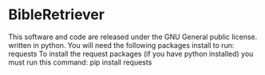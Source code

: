 # BibleRetriever

This software and code are released under the GNU General public license.
written in python. You will need the following packages install to run: requests
To install the request packages (if you have python installed) you must run this command: pip install requests
